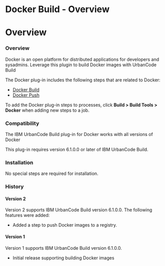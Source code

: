 
Docker Build - Overview
=======================

# Overview


### Overview




Docker is an open platform for distributed applications for developers and sysadmins. Leverage this plugin to build Docker images with UrbanCode Build

The Docker plug-in includes the following steps that are related to Docker:

* [Docker Build](steps#docker-build)
* [Docker Push](steps#docker-push)

To add the Docker plug-in steps to processes, click **Build > Build Tools > Docker** when adding new steps to a job.

### Compatibility

The IBM UrbanCode Build plug-in for Docker works with all versions of Docker

This plug-in requires version 6.1.0.0 or later of IBM UrbanCode Build.

### Installation

No special steps are required for installation.

### History

#### Version 2

Version 2 supports IBM UrbanCode Build version 6.1.0.0. The following features were added:

* Added a step to push Docker images to a registry.

#### Version 1

Version 1 supports IBM UrbanCode Build version 6.1.0.0.

* Initial release supporting building Docker images
